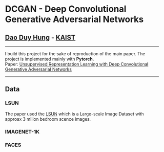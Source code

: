 # DCGAN - Deep Convolutional Generative Adversarial Networks

## [Dao Duy Hung](https://github.com/daoduyhungkaistgit) - [KAIST](https://www.kaist.ac.kr/newsen/html/news/?skey=college&sval=QS+World+University+Ranking)
***
I build this project for the sake of reproduction of the main paper. The project is implemented mainly with **Pytorch**.  
Paper: [Unsupervised Representation Learning with Deep Convolutional Generative Adversarial Networks](http://arxiv.org/abs/1511.06434)
***
## Data

### LSUN
The paper used the [LSUN](https://www.yf.io/p/lsun) which is a Large-scale Image Dataset with approax 3 milion bedroom scence images.
### IMAGENET-1K
### FACES

